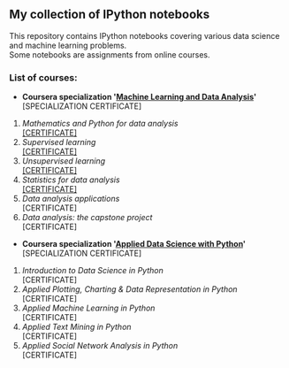 ## My collection of IPython notebooks
This repository contains IPython notebooks covering various data science and machine learning problems.  
Some notebooks are assignments from online courses.  
  
### List of courses:  
* **Coursera specialization '[Machine Learning and Data Analysis](https://www.coursera.org/specializations/machine-learning-data-analysis)'**  
[SPECIALIZATION CERTIFICATE]  

1. *Mathematics and Python for data analysis*  
[[CERTIFICATE]](https://github.com/Lenferdetroud/misc/blob/master/mipt_certificate_1.pdf)  
2. *Supervised learning*  
[[CERTIFICATE]](https://github.com/Lenferdetroud/misc/blob/master/mipt_certificate_2.pdf)  
3. *Unsupervised learning*  
[[CERTIFICATE]](https://github.com/Lenferdetroud/misc/blob/master/mipt_certificate_3.pdf)  
4. *Statistics for data analysis*  
[[CERTIFICATE]](https://github.com/Lenferdetroud/misc/blob/master/mipt_certificate_4.pdf)  
5. *Data analysis applications*  
[CERTIFICATE]  
6. *Data analysis: the capstone project*  
[CERTIFICATE]  
  
  
* **Coursera specialization '[Applied Data Science with Python](https://www.coursera.org/specializations/data-science-python)'**  
[SPECIALIZATION CERTIFICATE]  

1. *Introduction to Data Science in Python*  
[CERTIFICATE]  
2. *Applied Plotting, Charting & Data Representation in Python*  
[CERTIFICATE]  
3. *Applied Machine Learning in Python*  
[CERTIFICATE]  
4. *Applied Text Mining in Python*  
[CERTIFICATE]  
5. *Applied Social Network Analysis in Python*  
[CERTIFICATE]  
